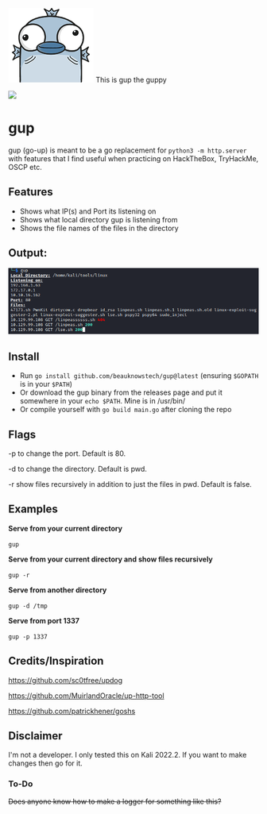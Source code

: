 ![guptheguppy](images/guptheguppy_small.png?raw=true "guptheguppy")
This is gup the guppy

<a href="https://www.buymeacoffee.com/beauknowstech"><img src="https://img.buymeacoffee.com/button-api/?text=Buy me a slice&emoji=🍕&slug=beauknowstech&button_colour=FF5F5F&font_colour=ffffff&font_family=Lato&outline_colour=000000&coffee_colour=FFDD00" /></a>

# gup

gup (go-up) is meant to be a go replacement for `python3 -m http.server` with features that I find useful when practicing on HackTheBox, TryHackMe, OSCP etc. 

## Features
* Shows what IP(s) and Port its listening on
* Shows what local directory gup is listening from
* Shows the file names of the files in the directory

## Output:
![gup](images/gup.png?raw=true "output")

## Install

* Run `go install github.com/beauknowstech/gup@latest` (ensuring `$GOPATH` is in your `$PATH`)
* Or download the gup binary from the releases page and put it somewhere in your `echo $PATH`. Mine is in /usr/bin/
* Or compile yourself with `go build main.go` after cloning the repo

## Flags

-p to change the port. Default is 80.

-d to change the directory. Default is pwd.

-r show files recursively in addition to just the files in pwd. Default is false. 

## Examples

**Serve from your current directory**

`gup`

**Serve from your current directory and show files recursively**

`gup -r`

**Serve from another directory**

`gup -d /tmp`

**Serve from port 1337**

`gup -p 1337`

  
## Credits/Inspiration

https://github.com/sc0tfree/updog

https://github.com/MuirlandOracle/up-http-tool

https://github.com/patrickhener/goshs


## Disclaimer

I'm not a developer. I only tested this on Kali 2022.2. If you want to make changes then go for it. 

### To-Do
~~Does anyone know how to make a logger for something like this?~~
